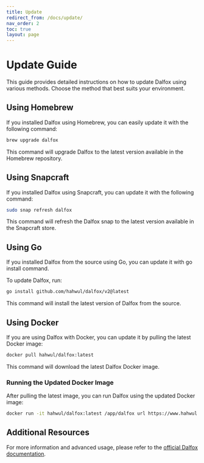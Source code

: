 ```yaml
---
title: Update
redirect_from: /docs/update/
nav_order: 2
toc: true
layout: page
---
```


# Update Guide

This guide provides detailed instructions on how to update Dalfox using various methods. Choose the method that best suits your environment.

## Using Homebrew
If you installed Dalfox using Homebrew, you can easily update it with the following command:
```bash
brew upgrade dalfox
```
This command will upgrade Dalfox to the latest version available in the Homebrew repository.

## Using Snapcraft
If you installed Dalfox using Snapcraft, you can update it with the following command:
```bash
sudo snap refresh dalfox
```
This command will refresh the Dalfox snap to the latest version available in the Snapcraft store.

## Using Go
If you installed Dalfox from the source using Go, you can update it with go install command.

To update Dalfox, run:
```bash
go install github.com/hahwul/dalfox/v2@latest
```
This command will install the latest version of Dalfox from the source.

## Using Docker
If you are using Dalfox with Docker, you can update it by pulling the latest Docker image:
```bash
docker pull hahwul/dalfox:latest
```
This command will download the latest Dalfox Docker image.

### Running the Updated Docker Image
After pulling the latest image, you can run Dalfox using the updated Docker image:
```bash
docker run -it hahwul/dalfox:latest /app/dalfox url https://www.hahwul.com
```

## Additional Resources
For more information and advanced usage, please refer to the [official Dalfox documentation](https://github.com/hahwul/dalfox).